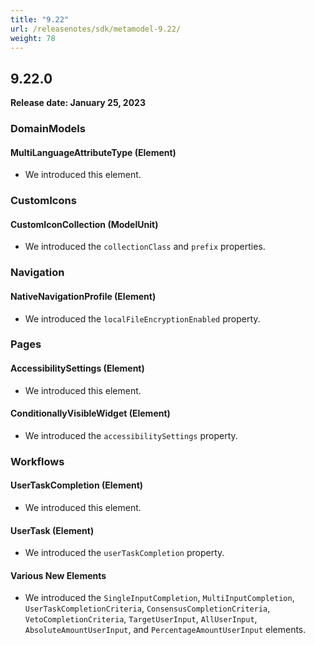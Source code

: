 ```yaml
---
title: "9.22"
url: /releasenotes/sdk/metamodel-9.22/
weight: 78
---
```


## 9.22.0

**Release date: January 25, 2023**

### DomainModels

#### MultiLanguageAttributeType (Element)

* We introduced this element. 

### CustomIcons

#### CustomIconCollection (ModelUnit)

* We introduced the `collectionClass` and `prefix` properties. 

### Navigation

#### NativeNavigationProfile (Element)

* We introduced the `localFileEncryptionEnabled` property. 

### Pages

#### AccessibilitySettings (Element)

* We introduced this element. 

#### ConditionallyVisibleWidget (Element)

* We introduced the `accessibilitySettings` property. 

### Workflows

#### UserTaskCompletion (Element)

* We introduced this element.

#### UserTask (Element)

* We introduced the `userTaskCompletion` property. 

#### Various New Elements

* We introduced the `SingleInputCompletion`, `MultiInputCompletion`, `UserTaskCompletionCriteria`, `ConsensusCompletionCriteria`, `VetoCompletionCriteria`, `TargetUserInput`, `AllUserInput`, `AbsoluteAmountUserInput`, and `PercentageAmountUserInput` elements.
